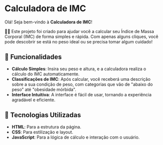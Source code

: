 # Calculadora de IMC

Olá! Seja bem-vindo à **Calculadora de IMC**!

 🏋️‍♂️ Este projeto foi criado para ajudar você a calcular seu Índice de Massa Corporal (IMC) de forma simples e rápida. 
  Com apenas alguns cliques, você pode descobrir se está no peso ideal ou se precisa tomar algum cuidado!

## 🌟 Funcionalidades

- **Cálculo Simples**: Insira seu peso e altura, e a calculadora realiza o cálculo do IMC automaticamente.
- **Classificações de IMC**: Após calcular, você receberá uma descrição sobre a sua condição de peso, com categorias que vão de "abaixo do peso" até "obesidade mórbida".
- **Interface Intuitiva**: A interface é fácil de usar, tornando a experiência agradável e eficiente.

## 🚀 Tecnologias Utilizadas

- **HTML**: Para a estrutura da página.
- **CSS**: Para estilização e layout.
- **JavaScript**: Para a lógica de cálculo e interação com o usuário.

